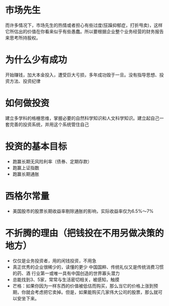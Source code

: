 # 市场先生
而许多情况下，市场先生的热情或者担心有些过度(狂躁抑郁症，打折甩卖)，这样它所估出的价值在你看来似乎有些愚蠢。所以要根据企业整个业务经营的财务报告来思考所持股权。

# 为什么少有成功
开始赚钱，加大本金投入，遭受巨大亏损，多年成功毁于一旦。没有指导思想、投资方法、投资纪律

# 如何做投资
建立多学科的格栅思维，掌握必要的自然科学知识和人文科学知识。建立起自己一套完善的投资系统，并用这个系统管住自己

# 投资的基本目标
* 跑赢长期无风险利率（债券、定期存款）
* 跑赢上证指数
* 跑赢长期通胀

# 西格尔常量
* 美国股市的股票长期收益率剔除通胀的影响，实际收益率仅为6.5%～7%

# 不折腾的理由（把钱投在不用另做决策的地方）
* 仅仅是业务投资者，用的闲钱投资，不用急
* 真正优秀的企业很稀少的，读懂的更少
    中国国粹、传统礼仪又是传统消费习惯的药、酒
    行业第一或唯一具有中国创造的世界寡头潜力
* 总能找到3、5家，常常与生活密切相关，被感知，触摸
* 芒格：如果你因为一样东西的价值被低估而购买，那么当它的价格上涨到预期，你就会考虑把它卖掉。但是，如果能购买几家伟大公司的股票，那么就可以安坐下来。
    